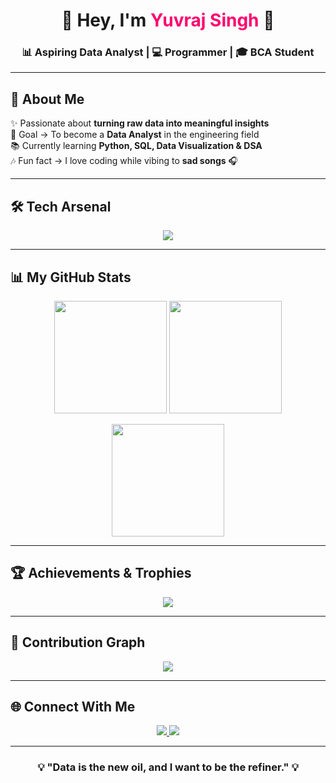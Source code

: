 <!-- Premium GitHub README -->

<h1 align="center">🌟 Hey, I'm <span style="color:#ff006e;">Yuvraj Singh</span> 🌟</h1>
<h3 align="center">📊 Aspiring Data Analyst | 💻 Programmer | 🎓 BCA Student</h3>

---

## 🚀 About Me  
✨ Passionate about **turning raw data into meaningful insights**  
🎯 Goal → To become a **Data Analyst** in the engineering field  
📚 Currently learning **Python, SQL, Data Visualization & DSA**  
🎶 Fun fact → I love coding while vibing to **sad songs** 🎧  

---

## 🛠️ Tech Arsenal  

<p align="center">
  <img src="https://skillicons.dev/icons?i=c,cpp,python,sqlite,github,git,vscode,excel" />
</p>

---

## 📊 My GitHub Stats  

<p align="center">
  <img src="https://github-readme-streak-stats.herokuapp.com/?user=Yuvi2107&theme=radical&hide_border=true" height="180px"/>
  <img src="https://github-readme-stats.vercel.app/api?username=Yuvi2107&show_icons=true&theme=radical&hide_border=true" height="180px"/>
</p>

<p align="center">
  <img src="https://github-readme-stats.vercel.app/api/top-langs/?username=Yuvi2107&layout=compact&theme=radical&hide_border=true" height="180px"/>
</p>

---

## 🏆 Achievements & Trophies  

<p align="center">
  <img src="https://github-profile-trophy.vercel.app/?username=Yuvi2107&theme=onedark&no-frame=true&margin-w=10&margin-h=10"/>
</p>

---

## 🐍 Contribution Graph  

<p align="center">
  <img src="https://raw.githubusercontent.com/Yuvi2107/yuvi2107/output/dist/snake.svg" />
</p>

---

## 🌐 Connect With Me  

<p align="center">
  <a href="https://www.linkedin.com/in/yuvraj-singh-02bb99384/">
    <img src="https://img.shields.io/badge/LinkedIn-0077B5?style=for-the-badge&logo=linkedin&logoColor=white"/>
  </a>
  <a href="mailto:yuvi11134@gmail.com">
    <img src="https://img.shields.io/badge/Gmail-EA4335?style=for-the-badge&logo=gmail&logoColor=white"/>
  </a>
</p>

---

<h3 align="center">💡 "Data is the new oil, and I want to be the refiner." 💡</h3>
